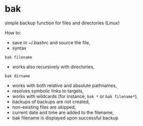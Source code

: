 # bak
simple backup function for files and directories (Linux)

How to:
- save in ~/.bashrc and source the file,
- syntax

`bak filename`

- works also recursively with directories,

`bak dirname`

- works with both relative and absolute pathnames,
- resolves symbolic links to targets,
- works with wildcards (for instance, `bak *` or `bak filename*`),
- backups of backups are not created,
- non-existing files are skipped,
- current date and time are added to the filename,
- bak filename is displayed upon successful backup
